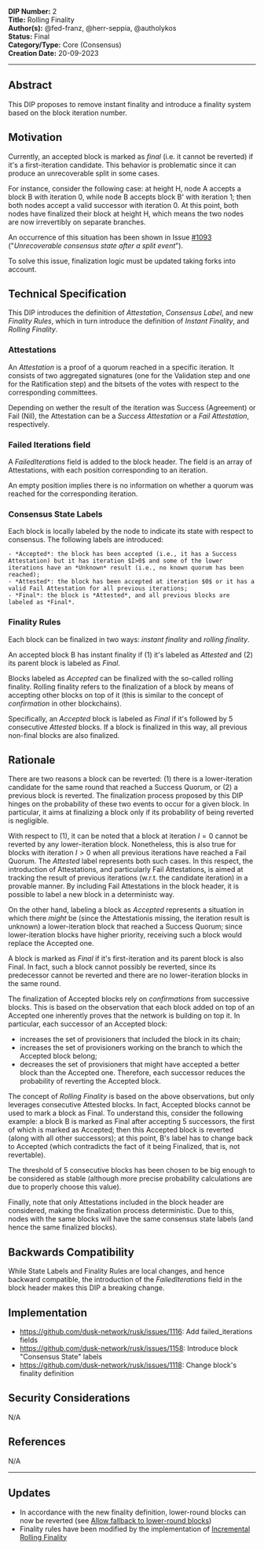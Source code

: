 **DIP Number:** 2  
**Title:** Rolling Finality  
**Author(s):** @fed-franz, @herr-seppia, @autholykos  
**Status:** Final  
**Category/Type:** Core (Consensus)  
**Creation Date:** 20-09-2023  

---

## Abstract
This DIP proposes to remove instant finality and introduce a finality system based on the block iteration number.

## Motivation
Currently, an accepted block is marked as *final* (i.e. it cannot be reverted) if it's a first-iteration candidate.
This behavior is problematic since it can produce an unrecoverable split in some cases.

For instance, consider the following case: at height H, node A accepts a block B with iteration 0, while node B accepts block B' with iteration 1; then both nodes accept a valid successor with iteration 0. At this point, both nodes have finalized their block at height H, which means the two nodes are now irrevertibly on separate branches.

An occurrence of this situation has been shown in Issue [#1093](https://github.com/dusk-network/rusk/issues/1093) ("*Unrecoverable consensus state after a split event*").

To solve this issue, finalization logic must be updated taking forks into account.

## Technical Specification
This DIP introduces the definition of *Attestation*, *Consensus Label*, and new *Finality Rules*, which in turn introduce the definition of *Instant Finality*, and *Rolling Finality*.

### Attestations
An *Attestation* is a proof of a quorum reached in a specific iteration. It consists of two aggregated signatures (one for the Validation step and one for the Ratification step) and the bitsets of the votes with respect to the corresponding committees.

Depending on wether the result of the iteration was Success (Agreement) or Fail (Nil), the Attestation can be a *Success Attestation* or a *Fail Attestation*, respectively.

### Failed Iterations field
A $FailedIterations$ field is added to the block header. 
The field is an array of Attestations, with each position corresponding to an iteration.

An empty position implies there is no information on whether a quorum was reached for the corresponding iteration.

### Consensus State Labels
Each block is locally labeled by the node to indicate its state with respect to consensus.
The following labels are introduced:

    - *Accepted*: the block has been accepted (i.e., it has a Success Attestation) but it has iteration $I>0$ and some of the lower iterations have an *Unknown* result (i.e., no known quorum has been reached);
    - *Attested*: the block has been accepted at iteration $0$ or it has a valid Fail Attestation for all previous iterations;
    - *Final*: the block is *Attested*, and all previous blocks are labeled as *Final*.

### Finality Rules
Each block can be finalized in two ways: *instant finality* and *rolling finality*.

An accepted block B has instant finality if (1) it's labeled as *Attested* and (2) its parent block is labeled as *Final*.

Blocks labeled as *Accepted* can be finalized with the so-called rolling finality.
Rolling finality refers to the finalization of a block by means of accepting other blocks on top of it (this is similar to the concept of *confirmation* in other blockchains).

Specifically, an *Accepted* block is labeled as *Final* if it's followed by $5$ consecutive *Attested* blocks.
If a block is finalized in this way, all previous non-final blocks are also finalized.


## Rationale
There are two reasons a block can be reverted: (1) there is a lower-iteration candidate for the same round that reached a Success Quorum, or (2) a previous block is reverted.
The finalization process proposed by this DIP hinges on the probability of these two events to occur for a given block.
In particular, it aims at finalizing a block only if its probability of being reverted is negligible.

With respect to (1), it can be noted that a block at iteration $I=0$ cannot be reverted by any lower-iteration block. Nonetheless, this is also true for blocks with iteration $I>0$ when all previous iterations have reached a Fail Quorum. The *Attested* label represents both such cases.
In this respect, the introduction of Attestations, and particularly Fail Attestations, is aimed at tracking the result of previous iterations (w.r.t. the candidate iteration) in a provable manner. By including Fail Attestations in the block header, it is possible to label a new block in a deterministc way. 

On the other hand, labeling a block as *Accepted* represents a situation in which there *might* be (since the Attestationis missing, the iteration result is unknown) a lower-iteration block that reached a Success Quorum; since lower-iteration blocks have higher priority, receiving such a block would replace the Accepted one.

A block is marked as *Final* if it's first-iteration and its parent block is also Final. In fact, such a block cannot possibly be reverted, since its predecessor cannot be reverted and there are no lower-iteration blocks in the same round.

The finalization of Accepted blocks rely on *confirmations* from successive blocks. This is based on the observation that each block added on top of an Accepted one inherently proves that the network is building on top it.
In particular, each successor of an Accepted block:
  - increases the set of provisioners that included the block in its chain;
  - increases the set of provisioners working on the branch to which the Accepted block belong;
  - decreases the set of provisioners that might have accepted a better block than the Accepted one.
Therefore, each successor reduces the probability of reverting the Accepted block.

The concept of *Rolling Finality* is based on the above observations, but only leverages consecutive Attested blocks. In fact, Accepted blocks cannot be used to mark a block as Final. To understand this, consider the following example: a block B is marked as Final after accepting 5 successors, the first of which is marked as Accepted; then this Accepted block is reverted (along with all other successors); at this point, B's label has to change back to Accepted (which contradicts the fact of it being Finalized, that is, not revertable).

The threshold of 5 consecutive blocks has been chosen to be big enough to be considered as stable (although more precise probability calculations are due to properly choose this value).

Finally, note that only Attestations included in the block header are considered, making the finalization process deterministic.
Due to this, nodes with the same blocks will have the same consensus state labels (and hence the same finalized blocks).


## Backwards Compatibility
While State Labels and Finality Rules are local changes, and hence backward compatible, the introduction of the $FailedIterations$ field in the block header makes this DIP a breaking change.

## Implementation
- https://github.com/dusk-network/rusk/issues/1116: Add failed_iterations fields
- https://github.com/dusk-network/rusk/issues/1158: Introduce block "Consensus State" labels
- https://github.com/dusk-network/rusk/issues/1118: Change block's finality definition


## Security Considerations
N/A

## References
N/A

---

## Updates
- In accordance with the new finality definition, lower-round blocks can now be reverted (see [Allow fallback to lower-round blocks](https://github.com/dusk-network/rusk/issues/1168))
- Finality rules have been modified by the implementation of [Incremental Rolling Finality](https://github.com/dusk-network/dips/issues/11)
